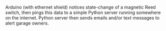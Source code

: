 Arduino (with ethernet shield) notices state-change of a magnetic Reed switch, then pings this data to a simple Python server running somewhere on the internet.  Python server then sends emails and/or text messages to alert garage owners.